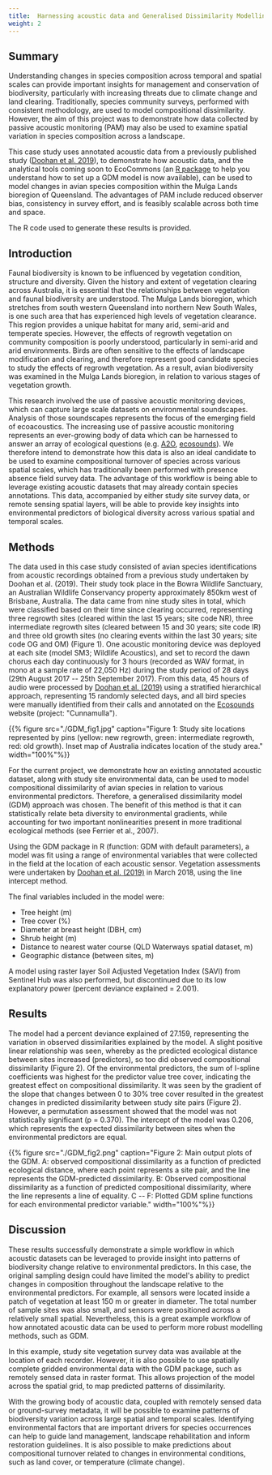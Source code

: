 ```yaml
---
title:  Harnessing acoustic data and Generalised Dissimilarity Modelling to examine compositional turnover of avian species.
weight: 2
---
```


## Summary

Understanding changes in species composition across temporal and spatial
scales can provide important insights for management and conservation of
biodiversity, particularly with increasing threats due to climate change and
land clearing. Traditionally, species community surveys, performed with
consistent methodology, are used to model compositional dissimilarity. However,
the aim of this project was to demonstrate how data collected by passive
acoustic monitoring (PAM) may also be used to examine spatial variation in
species composition across a landscape.

This case study uses annotated acoustic data from a previously published study
([Doohan et al. 2019](https://www.sciencedirect.com/science/article/pii/S2351989419303919)), to
demonstrate how acoustic data, and the analytical tools coming soon to
EcoCommons (an [R package](https://github.com/EcoCommons-Australia/community-modelling) to help
you understand how to set up a GDM model is now available), can be used to model
changes in avian species composition within the Mulga Lands bioregion of
Queensland. The advantages of PAM include reduced observer bias, consistency in
survey effort, and is feasibly scalable across both time and space.

The R code used to generate these results is provided.

## Introduction

Faunal biodiversity is known to be influenced by vegetation condition,
structure and diversity. Given the history and extent of vegetation clearing
across Australia, it is essential that the relationships between vegetation and
faunal biodiversity are understood. The Mulga Lands bioregion, which stretches
from south western Queensland into northern New South Wales, is one such area
that has experienced high levels of vegetation clearance. This region provides a
unique habitat for many arid, semi-arid and temperate species. However, the
effects of regrowth vegetation on community composition is poorly understood,
particularly in semi-arid and arid environments. Birds are often sensitive to
the effects of landscape modification and clearing, and therefore represent good
candidate species to study the effects of regrowth vegetation. As a result,
avian biodiversity was examined in the Mulga Lands bioregion, in relation to
various stages of vegetation growth.

This research involved the use of passive acoustic monitoring devices, which can
capture large scale datasets on environmental soundscapes. Analysis of those
soundscapes represents the focus of the emerging field of ecoacoustics. The
increasing use of passive acoustic monitoring represents an ever-growing body of
data which can be harnessed to answer an array of ecological questions (e.g.
[A2O](https://acousticobservatory.org/),
[ecosounds](https://www.ecosounds.org/)). We therefore intend to demonstrate how
this data is also an ideal candidate to be used to examine compositional
turnover of species across various spatial scales, which has traditionally been
performed with presence absence field survey data. The advantage of this
workflow is being able to leverage existing acoustic datasets that may already
contain species annotations. This data, accompanied by either study site survey
data, or remote sensing spatial layers, will be able to provide key insights
into environmental predictors of biological diversity across various spatial and
temporal scales.

## Methods

The data used in this case study consisted of avian species identifications from
acoustic recordings obtained from a previous study undertaken by Doohan et al.
(2019). Their study took place in the Bowra Wildlife Sanctuary, an Australian
Wildlife Conservancy property approximately 850km west of Brisbane, Australia.
The data came from nine study sites in total, which were classified based on
their time since clearing occurred, representing three regrowth sites (cleared
within the last 15 years; site code NR), three intermediate regrowth sites
(cleared between 15 and 30 years; site code IR) and three old growth sites (no
clearing events within the last 30 years; site code OG and OM) (Figure 1). One
acoustic monitoring device was deployed at each site (model SM3; Wildlife
Acoustics), and set to record the dawn chorus each day continuously for 3 hours
(recorded as WAV format, in mono at a sample rate of 22,050 Hz)  during the
study period of 28 days (29th August 2017 -- 25th September 2017). From this
data, 45 hours of audio were processed by [Doohan et al. (2019)](https://www.sciencedirect.com/science/article/pii/S2351989419303919)
using a stratified hierarchical approach, representing 15 randomly selected
days, and all bird species were manually identified from their calls and
annotated on the [Ecosounds](https://www.ecosounds.org/) website (project:
"Cunnamulla").

{{% figure src="./GDM_fig1.jpg" caption="Figure 1: Study site locations represented by pins (yellow: new regrowth, green: intermediate regrowth, red: old growth). Inset map of Australia indicates location of the study area." width="100%"%}}

For the current project, we demonstrate how an existing annotated acoustic
dataset, along with study site environmental data, can be used to model
compositional dissimilarity of avian species in relation to various
environmental predictors. Therefore, a generalised dissimilarity model (GDM)
approach was chosen. The benefit of this method is that it can statistically
relate beta diversity to environmental gradients, while accounting for two
important nonlinearities present in more traditional ecological methods (see
Ferrier et al., 2007).

Using the GDM package in R (function: GDM with default parameters), a model was
fit using a range of environmental variables that were collected in the field at
the location of each acoustic sensor. Vegetation assessments were undertaken by
[Doohan et al. (2019)](https://www.sciencedirect.com/science/article/pii/S2351989419303919) in
March 2018, using the line intercept method.

The final variables included in the model were:

- Tree height (m)
- Tree cover (%)
- Diameter at breast height (DBH, cm)
- Shrub height (m)
- Distance to nearest water course (QLD Waterways spatial dataset, m)
- Geographic distance (between sites, m)

A model using raster layer Soil Adjusted Vegetation Index (SAVI) from Sentinel
Hub was also performed, but discontinued due to its low explanatory power
(percent deviance explained = 2.001).

## Results

The model had a percent deviance explained of 27.159, representing the variation
in observed dissimilarities explained by the model. A slight positive linear
relationship was seen, whereby as the predicted ecological distance between
sites increased (predictors), so too did observed compositional dissimilarity
(Figure 2). Of the environmental predictors, the sum of I-spline coefficients
was highest for the predictor value tree cover, indicating the greatest effect
on compositional dissimilarity. It was seen by the gradient of the slope that
changes between 0 to 30% tree cover resulted in the greatest changes in
predicted dissimilarity between study site pairs (Figure 2). However, a
permutation assessment showed that the model was not statistically significant
(p = 0.370). The intercept of the model was 0.206, which represents the expected
dissimilarity between sites when the environmental predictors are equal.

{{% figure src="./GDM_fig2.png" caption="Figure 2: Main output plots of the GDM. A: observed compositional dissimilarity as a function of predicted ecological distance, where each point represents a site pair, and the line represents the GDM-predicted dissimilarity. B: Observed compositional dissimilarity as a function of predicted compositional dissimilarity, where the line represents a line of equality. C -- F: Plotted GDM spline functions for each environmental predictor variable." width="100%"%}}

## Discussion

These results successfully demonstrate a simple workflow in which acoustic
datasets can be leveraged to provide insight into patterns of biodiversity
change relative to environmental predictors. In this case, the original sampling
design could have limited the model's ability to predict changes in composition
throughout the landscape relative to the environmental predictors. For example,
all sensors were located inside a patch of vegetation at least 150 m or greater
in diameter. The total number of sample sites was also small, and sensors were
positioned across a relatively small spatial. Nevertheless, this is a great
example workflow of how annotated acoustic data can be used to perform more
robust modelling methods, such as GDM.

In this example, study site vegetation survey data was available at the location
of each recorder. However, it is also possible to use spatially complete gridded
environmental data with the GDM package, such as remotely sensed data in raster
format. This allows projection of the model across the spatial grid, to map
predicted patterns of dissimilarity.

With the growing body of acoustic data, coupled with remotely sensed data or
ground-survey metadata, it will be possible to examine patterns of biodiversity
variation across large spatial and temporal scales. Identifying environmental
factors that are important drivers for species occurrences can help to guide
land management, landscape rehabilitation and inform restoration guidelines. It
is also possible to make predictions about compositional turnover related to
changes in environmental conditions, such as land cover, or temperature (climate
change).
